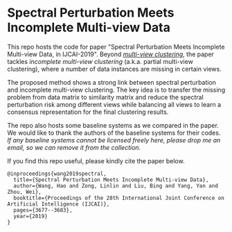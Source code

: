 # Spectral Perturbation Meets Incomplete Multi-view Data
This repo hosts the code for paper "Spectral Perturbation Meets Incomplete Multi-view Data, in IJCAI-2019". Beyond [_multi-view clustering_](https://github.com/cswanghao/Multi-view-Clustering), the paper tackles _incomplete multi-view clustering_ (a.k.a. partial multi-view clustering), where a number of data instances are missing in certain views.

The proposed method shows a strong link between spectral perturbation and incomplete multi-view clustering. The key idea is to transfer the missing problem from data matrix to similarity matrix and reduce the spectral perturbation risk among different views while balancing all views to learn a consensus representation for the final clustering results.

The repo also hosts some baseline systems as we compared in the paper. We would like to thank the authors of the baseline systems for their codes. _If any baseline systems cannot be licensed freely here, please drop me an email, so we can remove it from the collection._

If you find this repo useful, please kindly cite the paper below.

    @inproceedings{wang2019spectral,
      title={Spectral Perturbation Meets Incomplete Multi-view Data},
      author={Wang, Hao and Zong, Linlin and Liu, Bing and Yang, Yan and Zhou, Wei},
      booktitle={Proceedings of the 28th International Joint Conference on Artificial Intelligence (IJCAI)},
      pages={3677--3683},
      year={2019}
    }
